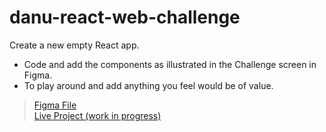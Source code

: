 # danu-react-web-challenge
Create a new empty React app.
- Code and add the components as illustrated in the Challenge screen in Figma.
- To play around and add anything you feel would be of value.


> [Figma File](https://tinyurl.com/mfk4mp4c) <br>
> [Live Project (work in progress)](https://danu-react-web-challenge.vercel.app/)
